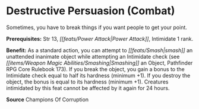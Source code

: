 ﻿---
cssclass: [feats]

---
# Destructive Persuasion (Combat)

Sometimes, you have to break things if you want people to get your point.

**Prerequisites:** Str 13, _[[feats/Power Attack|Power Attack]]_, Intimidate 1 rank.

**Benefit:** As a standard action, you can attempt to _[[feats/Smash|smash]]_ an unattended inanimate object while attempting an Intimidate check (see _[[items/Weapon Magic Abilities/Smashing|Smashing]]_ an Object, Pathfinder RPG Core Rulebook 173). If you break the object, you gain a bonus to the Intimidate check equal to half its hardness (minimum +1). If you destroy the object, the bonus is equal to its hardness (minimum +1). Creatures intimidated by this feat cannot be affected by it again for 24 hours.

**Source** Champions Of Corruption
